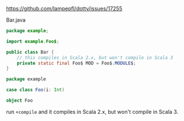 https://github.com/lampepfl/dotty/issues/17255

Bar.java

```java
package example;

import example.Foo$;

public class Bar {
	// this compiles in Scala 2.x, but won't compile in Scala 3
	private static final Foo$ MOD = Foo$.MODULE$;
}

```

```scala
package example

case class Foo(i: Int)

object Foo

```

run `+compile` and it compiles in Scala 2.x, but won't compile in Scala 3.
